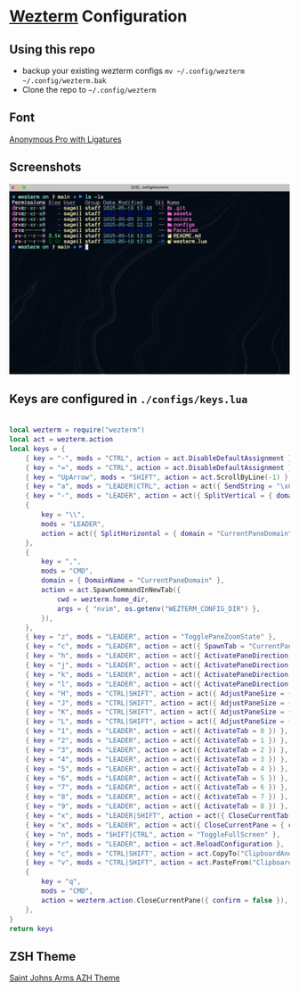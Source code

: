 # [Wezterm](https://wezfurlong.org/wezterm/index.html) Configuration

## Using this repo

- backup your existing wezterm configs `mv ~/.config/wezterm ~/.config/wezterm.bak`
- Clone the repo to `~/.config/wezterm`

## Font

[Anonymous Pro with Ligatures](https://github.com/lemeb/a-better-ligaturizer)

## Screenshots

![Terminal](assets/wezterm.png)

## Keys are configured in `./configs/keys.lua`

```lua

local wezterm = require("wezterm")
local act = wezterm.action
local keys = {
	{ key = "-", mods = "CTRL", action = act.DisableDefaultAssignment },
	{ key = "=", mods = "CTRL", action = act.DisableDefaultAssignment },
	{ key = "UpArrow", mods = "SHIFT", action = act.ScrollByLine(-1) },
	{ key = "a", mods = "LEADER|CTRL", action = act({ SendString = "\x01" }) },
	{ key = "-", mods = "LEADER", action = act({ SplitVertical = { domain = "CurrentPaneDomain" } }) },
	{
		key = "\\",
		mods = "LEADER",
		action = act({ SplitHorizontal = { domain = "CurrentPaneDomain" } }),
	},
	{
		key = ",",
		mods = "CMD",
		domain = { DomainName = "CurrentPaneDomain" },
		action = act.SpawnCommandInNewTab({
			cwd = wezterm.home_dir,
			args = { "nvim", os.getenv("WEZTERM_CONFIG_DIR") },
		}),
	},
	{ key = "z", mods = "LEADER", action = "TogglePaneZoomState" },
	{ key = "c", mods = "LEADER", action = act({ SpawnTab = "CurrentPaneDomain" }) },
	{ key = "h", mods = "LEADER", action = act({ ActivatePaneDirection = "Left" }) },
	{ key = "j", mods = "LEADER", action = act({ ActivatePaneDirection = "Down" }) },
	{ key = "k", mods = "LEADER", action = act({ ActivatePaneDirection = "Up" }) },
	{ key = "l", mods = "LEADER", action = act({ ActivatePaneDirection = "Right" }) },
	{ key = "H", mods = "CTRL|SHIFT", action = act({ AdjustPaneSize = { "Left", 5 } }) },
	{ key = "J", mods = "CTRL|SHIFT", action = act({ AdjustPaneSize = { "Down", 5 } }) },
	{ key = "K", mods = "CTRL|SHIFT", action = act({ AdjustPaneSize = { "Up", 5 } }) },
	{ key = "L", mods = "CTRL|SHIFT", action = act({ AdjustPaneSize = { "Right", 5 } }) },
	{ key = "1", mods = "LEADER", action = act({ ActivateTab = 0 }) },
	{ key = "2", mods = "LEADER", action = act({ ActivateTab = 1 }) },
	{ key = "3", mods = "LEADER", action = act({ ActivateTab = 2 }) },
	{ key = "4", mods = "LEADER", action = act({ ActivateTab = 3 }) },
	{ key = "5", mods = "LEADER", action = act({ ActivateTab = 4 }) },
	{ key = "6", mods = "LEADER", action = act({ ActivateTab = 5 }) },
	{ key = "7", mods = "LEADER", action = act({ ActivateTab = 6 }) },
	{ key = "8", mods = "LEADER", action = act({ ActivateTab = 7 }) },
	{ key = "9", mods = "LEADER", action = act({ ActivateTab = 8 }) },
	{ key = "x", mods = "LEADER|SHIFT", action = act({ CloseCurrentTab = { confirm = false } }) },
	{ key = "x", mods = "LEADER", action = act({ CloseCurrentPane = { confirm = false } }) },
	{ key = "n", mods = "SHIFT|CTRL", action = "ToggleFullScreen" },
	{ key = "r", mods = "LEADER", action = act.ReloadConfiguration },
	{ key = "c", mods = "CTRL|SHIFT", action = act.CopyTo("ClipboardAndPrimarySelection") },
	{ key = "v", mods = "CTRL|SHIFT", action = act.PasteFrom("Clipboard") },
	{
		key = "q",
		mods = "CMD",
		action = wezterm.action.CloseCurrentPane({ confirm = false }),
	},
}
return keys
```

## ZSH Theme

[Saint Johns Arms AZH Theme](https://github.com/sageil/saint-johns-arms-zsh-theme)
